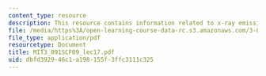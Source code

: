 ```yaml
---
content_type: resource
description: This resource contains information related to x-ray emission and absorption.
file: /media/https%3A/open-learning-course-data-rc.s3.amazonaws.com/3-091sc-introduction-to-solid-state-chemistry-fall-2010/dbfd392946c1a198155f3ffc3111c325_MIT3_091SCF09_lec17.pdf
file_type: application/pdf
resourcetype: Document
title: MIT3_091SCF09_lec17.pdf
uid: dbfd3929-46c1-a198-155f-3ffc3111c325
---
```

